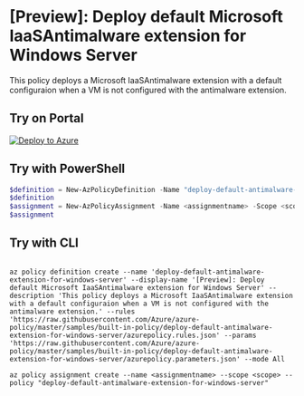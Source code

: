 # [Preview]: Deploy default Microsoft IaaSAntimalware extension for Windows Server

This policy deploys a Microsoft IaaSAntimalware extension with a default configuraion when a VM is not configured with the antimalware extension.

## Try on Portal

[![Deploy to Azure](https://aka.ms/deploytoazurebutton)](https://portal.azure.com/#blade/Microsoft_Azure_Policy/CreatePolicyDefinitionBlade/uri/https%3A%2F%2Fraw.githubusercontent.com%2FAzure%2Fazure-policy%2Fmaster%2Fsamples%2Fbuilt-in-policy%2Fdeploy-default-antimalware-extension-for-windows-server%2Fazurepolicy.json)

## Try with PowerShell

````powershell
$definition = New-AzPolicyDefinition -Name "deploy-default-antimalware-extension-for-windows-server" -DisplayName "[Preview]: Deploy default Microsoft IaaSAntimalware extension for Windows Server" -description "This policy deploys a Microsoft IaaSAntimalware extension with a default configuraion when a VM is not configured with the antimalware extension." -Policy 'https://raw.githubusercontent.com/Azure/azure-policy/master/samples/built-in-policy/deploy-default-antimalware-extension-for-windows-server/azurepolicy.rules.json' -Parameter 'https://raw.githubusercontent.com/Azure/azure-policy/master/samples/built-in-policy/deploy-default-antimalware-extension-for-windows-server/azurepolicy.parameters.json' -Mode All
$definition
$assignment = New-AzPolicyAssignment -Name <assignmentname> -Scope <scope>  -PolicyDefinition $definition
$assignment 
````



## Try with CLI

````cli

az policy definition create --name 'deploy-default-antimalware-extension-for-windows-server' --display-name '[Preview]: Deploy default Microsoft IaaSAntimalware extension for Windows Server' --description 'This policy deploys a Microsoft IaaSAntimalware extension with a default configuraion when a VM is not configured with the antimalware extension.' --rules 'https://raw.githubusercontent.com/Azure/azure-policy/master/samples/built-in-policy/deploy-default-antimalware-extension-for-windows-server/azurepolicy.rules.json' --params 'https://raw.githubusercontent.com/Azure/azure-policy/master/samples/built-in-policy/deploy-default-antimalware-extension-for-windows-server/azurepolicy.parameters.json' --mode All

az policy assignment create --name <assignmentname> --scope <scope> --policy "deploy-default-antimalware-extension-for-windows-server" 

````
